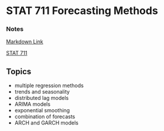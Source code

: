 # STAT 711 Forecasting Methods

### Notes

[Markdown Link](https://katjanewilson.github.io/Time-Series-Forecasting/)

[STAT 711](https://apps.wharton.upenn.edu/syllabi/2021C/STAT535401/)

## Topics

* multiple regression methods
* trends and seasonality
* distributed lag models
* ARIMA models
* exponential smoothing
* combination of forecasts
* ARCH and GARCH models



